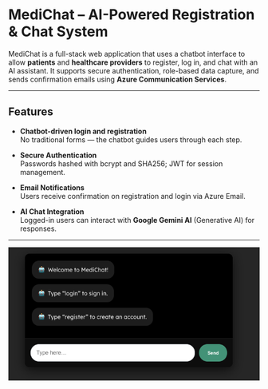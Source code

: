# MediChat – AI-Powered Registration & Chat System

MediChat is a full-stack web application that uses a chatbot interface to allow **patients** and **healthcare providers** to register, log in, and chat with an AI assistant. It supports secure authentication, role-based data capture, and sends confirmation emails using **Azure Communication Services**.<br>

---

## Features

- **Chatbot-driven login and registration**  
  No traditional forms — the chatbot guides users through each step.<br>

- **Secure Authentication**  
  Passwords hashed with bcrypt and SHA256; JWT for session management.<br>

- **Email Notifications**  
  Users receive confirmation on registration and login via Azure Email.<br>

- **AI Chat Integration**  
  Logged-in users can interact with **Google Gemini AI** (Generative AI) for responses.<br>

---

![chat_image](images/chat_image.png)
